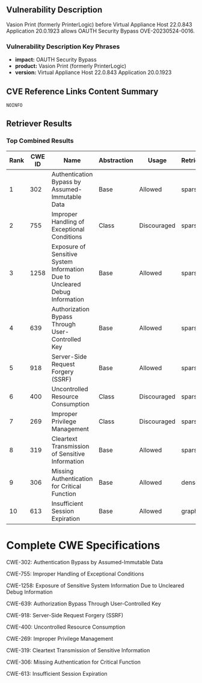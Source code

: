 ## Vulnerability Description
Vasion Print (formerly PrinterLogic) before Virtual Appliance Host 22.0.843 Application 20.0.1923 allows OAUTH Security Bypass OVE-20230524-0016.

### Vulnerability Description Key Phrases
- **impact:** OAUTH Security Bypass
- **product:** Vasion Print (formerly PrinterLogic)
- **version:** Virtual Appliance Host 22.0.843 Application 20.0.1923

## CVE Reference Links Content Summary
```text
NOINFO
```

## Retriever Results

### Top Combined Results

| Rank | CWE ID | Name | Abstraction | Usage  | Retrievers | Individual Scores |
|------|--------|------|-------------|-------|------------|-------------------|
| 1 | 302 | Authentication Bypass by Assumed-Immutable Data | Base | Allowed | sparse | 0.026 |
| 2 | 755 | Improper Handling of Exceptional Conditions | Class | Discouraged | sparse | 0.017 |
| 3 | 1258 | Exposure of Sensitive System Information Due to Uncleared Debug Information | Base | Allowed | sparse | 0.017 |
| 4 | 639 | Authorization Bypass Through User-Controlled Key | Base | Allowed | sparse | 0.016 |
| 5 | 918 | Server-Side Request Forgery (SSRF) | Base | Allowed | sparse | 0.016 |
| 6 | 400 | Uncontrolled Resource Consumption | Class | Discouraged | sparse | 0.015 |
| 7 | 269 | Improper Privilege Management | Class | Discouraged | sparse | 0.015 |
| 8 | 319 | Cleartext Transmission of Sensitive Information | Base | Allowed | sparse | 0.015 |
| 9 | 306 | Missing Authentication for Critical Function | Base | Allowed | dense | 0.506 |
| 10 | 613 | Insufficient Session Expiration | Base | Allowed | graph | 0.002 |



# Complete CWE Specifications

CWE-302: Authentication Bypass by Assumed-Immutable Data

CWE-755: Improper Handling of Exceptional Conditions

CWE-1258: Exposure of Sensitive System Information Due to Uncleared Debug Information

CWE-639: Authorization Bypass Through User-Controlled Key

CWE-918: Server-Side Request Forgery (SSRF)

CWE-400: Uncontrolled Resource Consumption

CWE-269: Improper Privilege Management

CWE-319: Cleartext Transmission of Sensitive Information

CWE-306: Missing Authentication for Critical Function

CWE-613: Insufficient Session Expiration